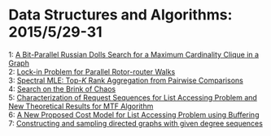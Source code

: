 # Data Structures and Algorithms: 2015/5/29-31  
1: [A Bit-Parallel Russian Dolls Search for a Maximum Cardinality Clique in  a Graph](https://doi.org/10.48550/arXiv.1407.1209)  
2: [Lock-in Problem for Parallel Rotor-router Walks](https://doi.org/10.48550/arXiv.1407.3200)  
3: [Spectral MLE: Top-$K$ Rank Aggregation from Pairwise Comparisons](https://doi.org/10.48550/arXiv.1504.07218)  
4: [Search on the Brink of Chaos](https://doi.org/10.48550/arXiv.1108.2498)  
5: [Characterization of Request Sequences for List Accessing Problem and New  Theoretical Results for MTF Algorithm](https://doi.org/10.48550/arXiv.1109.2231)  
6: [A New Proposed Cost Model for List Accessing Problem using Buffering](https://doi.org/10.48550/arXiv.1109.2232)  
7: [Constructing and sampling directed graphs with given degree sequences](https://doi.org/10.48550/arXiv.1109.4590)  